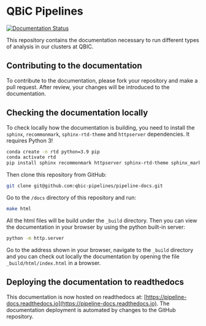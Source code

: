 # QBiC Pipelines

[![Documentation Status](https://readthedocs.org/projects/pipeline-docs/badge/?version=latest)](https://pipeline-docs.readthedocs.io/en/latest/?badge=latest)

This repository contains the documentation necessary to run different types of analysis in our clusters at QBIC.

## Contributing to the documentation

To contribute to the documentation, please fork your repository and make a pull request. After review, your changes will be introduced to the documentation.

## Checking the documentation locally

To check locally how the documentation is building, you need to install the `sphinx`, `recommonmark`, `sphinx-rtd-theme` and `httpserver` dependencies. It requires Python 3!

```bash
conda create -n rtd python=3.9 pip
conda activate rtd
pip install sphinx recommonmark httpserver sphinx-rtd-theme sphinx_markdown_tables
```

Then clone this repository from GitHub:

```bash
git clone git@github.com:qbic-pipelines/pipeline-docs.git
```

Go to the `/docs` directory of this repository and run:

```bash
make html
```

All the html files will be build under the `_build` directory. Then you can view the documentation in your browser by using the python built-in server:

```bash
python -m http.server
```

Go to the address shown in your browser, navigate to the `_build` directory and you can check out locally the documentation by opening the file `_build/html/index.html` in a browser.

## Deploying the documentation to readthedocs

This documentation is now hosted on readthedocs at: [https://pipeline-docs.readthedocs.io](https://pipeline-docs.readthedocs.io).
The documentation deployment is automated by changes to the GitHub repository.
